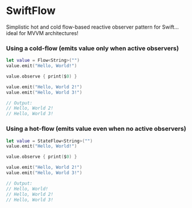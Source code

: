 # SwiftFlow

Simplistic hot and cold flow-based reactive observer pattern for Swift… ideal for MVVM architectures!

### Using a cold-flow (emits value only when active observers)
```swift
let value = Flow<String>("")
value.emit("Hello, World!")

value.observe { print($0) }

value.emit("Hello, World 2!")
value.emit("Hello, World 3!")

// Output:
// Hello, World 2!
// Hello, World 3!
```

### Using a hot-flow (emits value even when no active observers)
```swift
let value = StateFlow<String>("")
value.emit("Hello, World!")

value.observe { print($0) }

value.emit("Hello, World 2!")
value.emit("Hello, World 3!")

// Output:
// Hello, World!
// Hello, World 2!
// Hello, World 3!
```
